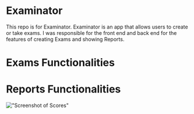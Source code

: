 # Examinator

This repo is for Examinator.
Examinator is an app that allows users to create or take exams.
I was responsible for the front end and back end for the features of creating Exams and showing Reports.

# Exams Functionalities

# Reports Functionalities

!["Screenshot of Scores"](https://raw.https://raw.githubusercontent.com/GraceLR/Examinator/master/screenshots/Screen%20Shot%202022-12-06%20at%206.17.40%20AM.png)
